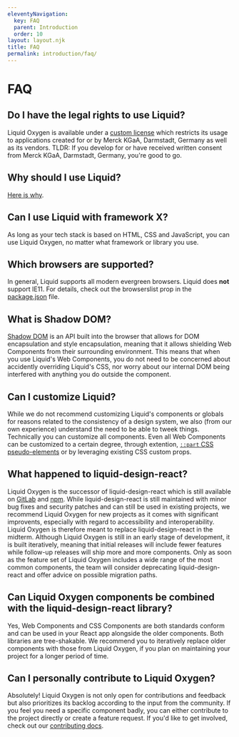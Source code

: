 ```yaml
---
eleventyNavigation:
  key: FAQ
  parent: Introduction
  order: 10
layout: layout.njk
title: FAQ
permalink: introduction/faq/
---
```


# FAQ

## Do I have the legal rights to use Liquid?

Liquid Oxygen is available under a [custom license](legal/license/) which restricts its usage to applications created for or by Merck KGaA, Darmstadt, Germany as well as its vendors. TLDR: If you develop for or have received written consent from Merck KGaA, Darmstadt, Germany, you're good to go.

## Why should I use Liquid?

[Here is why](introduction/why-liquid/).

## Can I use Liquid with framework X?

As long as your tech stack is based on HTML, CSS and JavaScript, you can use Liquid Oxygen, no matter what framework or library you use.

## Which browsers are supported?

In general, Liquid supports all modern evergreen browsers. Liquid does **not** support IE11. For details, check out the browserslist prop in the [package.json](https://github.com/emdgroup-liquid/liquid/blob/develop/package.json) file.

## What is Shadow DOM?

[Shadow DOM](https://developers.google.com/web/fundamentals/web-components/shadowdom) is an API built into the browser that allows for DOM encapsulation and style encapsulation, meaning that it allows shielding Web Components from their surrounding environment. This means that when you use Liquid's Web Components, you do not need to be concerned about accidently overriding Liquid's CSS, nor worry about our internal DOM being interfered with anything you do outside the component.

## Can I customize Liquid?

While we do not recommend customizing Liquid's components or globals for reasons related to the consistency of a design system, we also (from our own experience) understand the need to be able to tweek things. Technically you can customize all components. Even all Web Components can be customized to a certain degree, through extention, [`::part` CSS pseudo-elements](https://developer.mozilla.org/en-US/docs/Web/CSS/::part) or by leveraging existing CSS custom props. 

## What happened to liquid-design-react?

Liquid Oxygen is the successor of liquid-design-react which is still available on [GitLab](https://gitlab.com/liquid-design/liquid-design-react/) and [npm](https://www.npmjs.com/package/@liquid-design/liquid-design-react). While liquid-design-react is still maintained with minor bug fixes and security patches and can still be used in existing projects, we recommend Liquid Oxygen for new projects as it comes with significant improvents, especially with regard to accessibility and interoperability. Liquid Oxygen is therefore meant to replace liquid-design-react in the midterm. Although Liquid Oxygen is still in an early stage of development, it is built iteratively, meaning that initial releases will include fewer features while follow-up releases will ship more and more components. Only as soon as the feature set of Liquid Oxygen includes a wide range of the most common components, the team will consider deprecating liquid-design-react and offer advice on possible migration paths.

## Can Liquid Oxygen components be combined with the liquid-design-react library?

Yes, Web Components and CSS Components are both standards conform and can be used in your React app alongside the older components. Both libraries are tree-shakable. We recommend you to iteratively replace older components with those from Liquid Oxygen, if you plan on maintaining your project for a longer period of time.

## Can I personally contribute to Liquid Oxygen?

Absolutely! Liquid Oxygen is not only open for contributions and feedback but also prioritizes its backlog according to the input from the community. If you feel you need a specific component badly, you can either contribute to the project directly or create a feature request. If you'd like to get involved, check out our [contributing docs](https://github.com/emdgroup-liquid/liquid/blob/develop/CONTRIBUTING.md).

<docs-page-nav prev-href="introduction/sandbox-applications/"></docs-page-nav> 